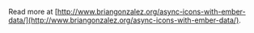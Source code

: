 Read more at [http://www.briangonzalez.org/async-icons-with-ember-data/](http://www.briangonzalez.org/async-icons-with-ember-data/).
